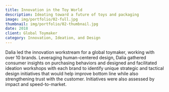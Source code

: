 ```yaml
---
title: Innovation in the Toy World
description: Ideating toward a future of toys and packaging
image: img/portfolio/02-full.jpg
thumbnail: img/portfolio/02-thumbnail.jpg
date: 2018
client: Global Toymaker
category: Innovation, Ideation, and Design
---
```

Dalia led the innovation workstream for a global toymaker, working with over 10 brands. Leveraging human-centered design, Dalia gathered consumer insights on purchasing behaviors and designed and facilitated ideation workshops with each brand to identify unique strategic and tactical design initiatives that would help improve bottom line while also strengthening trust with the customer. Initiatives were also assessed by impact and speed-to-market. 